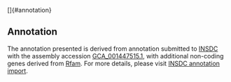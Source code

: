 []{#annotation}

Annotation
----------

The annotation presented is derived from annotation submitted to
[INSDC](http://www.insdc.org) with the assembly accession
[GCA\_001447515.1](http://www.ebi.ac.uk/ena/data/view/GCA_001447515.1),
with additional non-coding genes derived from
[Rfam](http://rfam.xfam.org/). For more details, please visit [INSDC
annotation
import](http://ensemblgenomes.org/info/data/insdc_annotation).
